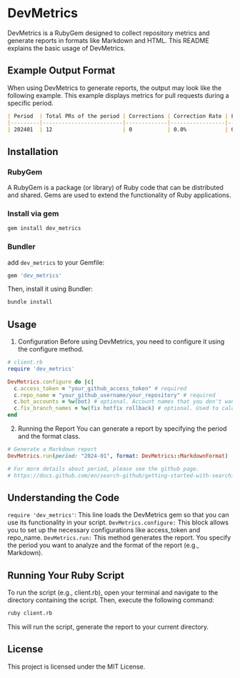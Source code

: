 # DevMetrics

DevMetrics is a RubyGem designed to collect repository metrics and generate reports in formats like Markdown and HTML. This README explains the basic usage of DevMetrics.

## Example Output Format

When using DevMetrics to generate reports, the output may look like the following example.
This example displays metrics for pull requests during a specific period.

```markdown
| Period  | Total PRs of the period | Corrections | Correction Rate | Lead Time of the PR   | PR Link |
|---------|-------------------------|-------------|-----------------|-----------------------|---------|
| 202401  | 12                      | 0           | 0.0%            | 0d 00:04:24           | [PRs for 202401](https://github.com/user/repo/pulls?q=is%3Apr+merged%3A202401) |
```


## Installation

### RubyGem
A RubyGem is a package (or library) of Ruby code that can be distributed and shared. Gems are used to extend the functionality of Ruby applications.

### Install via gem 
```bash
gem install dev_metrics
```

### Bundler
add `dev_metrics` to your Gemfile:
```bash
gem 'dev_metrics'
```
Then, install it using Bundler:
```bash
bundle install
```

## Usage
1. Configuration
Before using DevMetrics, you need to configure it using the configure method.

```ruby
# client.rb
require 'dev_metrics'

DevMetrics.configure do |c|
  c.access_token = "your_github_access_token" # required
  c.repo_name = "your_github_username/your_repository" # required
  c.bot_accounts = %w(bot) # optional. Account names that you don't want to include in the report.
  c.fix_branch_names = %w(fix hotfix rollback) # optional. Used to calculate the Correction Rate.
end
```

2. Running the Report
You can generate a report by specifying the period and the format class.
```ruby
# Generate a Markdown report
DevMetrics.run(period: "2024-01", format: DevMetrics::MarkdownFormat)

# For more details about period, please see the github page.
# https://docs.github.com/en/search-github/getting-started-with-searching-on-github/understanding-the-search-syntax#query-for-dates
```

## Understanding the Code
`require 'dev_metrics'`: This line loads the DevMetrics gem so that you can use its functionality in your script.
`DevMetrics.configure:` This block allows you to set up the necessary configurations like access_token and repo_name.
`DevMetrics.run:` This method generates the report. You specify the period you want to analyze and the format of the report (e.g., Markdown).


## Running Your Ruby Script
To run the script (e.g., client.rb), open your terminal and navigate to the directory containing the script. Then, execute the following command:

```bash
ruby client.rb
```
This will run the script, generate the report to your current directory.

## License
This project is licensed under the MIT License.
